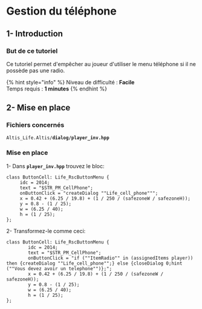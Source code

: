 # Gestion du téléphone

## 1- Introduction <a id="bkmrk-page-title"></a>

### **But de ce tutoriel**

Ce tutoriel permet d'empêcher au joueur d'utiliser le menu téléphone si il ne possède pas une radio.



{% hint style="info" %}
Niveau de difficulté : **Facile**  
Temps requis : **1 minutes**
{% endhint %}

## 2- Mise en place <a id="bkmrk-page-title"></a>

### **Fichiers concernés**  

 `Altis_Life.Altis/`**`dialog/player_inv.hpp`**

### **Mise en place**

1- Dans **`player_inv.hpp`** trouvez le bloc:

```text
class ButtonCell: Life_RscButtonMenu {
     idc = 2014;
     text = "$STR_PM_CellPhone";
     onButtonClick = "createDialog ""Life_cell_phone""";
     x = 0.42 + (6.25 / 19.8) + (1 / 250 / (safezoneW / safezoneH));
     y = 0.8 - (1 / 25);
     w = (6.25 / 40);
     h = (1 / 25);
};
```

  2- Transformez-le comme ceci:

```text
class ButtonCell: Life_RscButtonMenu {
        idc = 2014;
        text = "$STR_PM_CellPhone";
        onButtonClick = "if (""ItemRadio"" in (assignedItems player)) then {createDialog ""Life_cell_phone"";} else {closeDialog 0;hint (""Vous devez avoir un telephone"")};";
        x = 0.42 + (6.25 / 19.8) + (1 / 250 / (safezoneW / safezoneH));
        y = 0.8 - (1 / 25);
        w = (6.25 / 40);
        h = (1 / 25);
};
```





